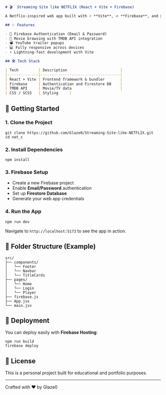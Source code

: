 ```markdown
# 🎬  Streaming Site like NETFLIX (React + Vite + Firebase)

A Netflix-inspired web app built with ⚡ **Vite**, 🔥 **Firebase**, and 💅 styled components. Browse trending titles, stream trailers, authenticate users, and manage your personal watchlist—all in a fast and modern UI.

## ✨ Features

- 🔐 Firebase Authentication (Email & Password)
- 🎥 Movie browsing with TMDB API integration
- 📽️ YouTube trailer popups
- 💻 Fully responsive across devices
- ⚡ Lightning-fast development with Vite

## 🛠️ Tech Stack

| Tech         | Description                        |
|--------------|------------------------------------|
| React + Vite | Frontend framework & bundler       |
| Firebase     | Authentication and Firestore DB    |
| TMDB API     | Movie/TV data                      |
| CSS / SCSS   | Styling     |
```

## 🚀 Getting Started

### 1. Clone the Project

```
git clone https://github.com/Glaze0/Streaming-Site-like-NETFLIX.git
cd net_c
```

### 2. Install Dependencies

```
npm install
```

### 3. Firebase Setup

- Create a new Firebase project
- Enable **Email/Password** authentication
- Set up **Firestore Database**
- Generate your web app credentials



### 4. Run the App

```
npm run dev
```

Navigate to `http://localhost:5173` to see the app in action.

## 📁 Folder Structure (Example)

```
src/
├── components/
│   └── Footer
│   └── Navbar
│   └── TitleCards
├── pages/
│   └── Home
│   └── Login
│   └── Player
├── firebase.js
├── App.jsx
└── main.jsx
```

## 🧪 Deployment

You can deploy easily with **Firebase Hosting**:

```
npm run build
firebase deploy
```


## 🪪 License

This is a personal project built for educational and portfolio purposes.

---

Crafted with ❤️ by Glaze0
```

